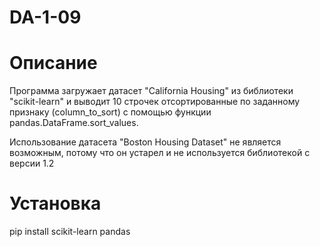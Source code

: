 # DA-1-09

# Описание
Программа загружает датасет "California Housing" из библиотеки "scikit-learn" и выводит 10 строчек отсортированные по заданному признаку (column_to_sort) с помощью функции pandas.DataFrame.sort_values.

Использование датасета "Boston Housing Dataset" не является возможным, потому что он устарел и не используется библиотекой с версии 1.2

# Установка

pip install scikit-learn pandas
